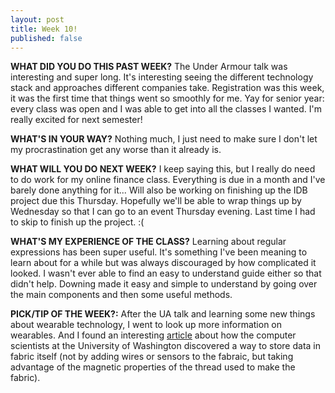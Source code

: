 ```yaml
---
layout: post
title: Week 10!
published: false
---
```


**WHAT DID YOU DO THIS PAST WEEK?** The Under Armour talk was interesting and super long. It's interesting seeing the different technology stack and approaches different companies take. Registration was this week, it was the first time that things went so smoothly for me. Yay for senior year: every class was open and I was able to get into all the classes I wanted. I'm really excited for next semester!

**WHAT'S IN YOUR WAY?** Nothing much, I just need to make sure I don't let my procrastination get any worse than it already is.

**WHAT WILL YOU DO NEXT WEEK?** I keep saying this, but I really do need to do work for my online finance class. Everything is due in a month and I've barely done anything for it... Will also be working on finishing up the IDB project due this Thursday. Hopefully we'll be able to wrap things up by Wednesday so that I can go to an event Thursday evening. Last time I had to skip to finish up the project. :(

**WHAT'S MY EXPERIENCE OF THE CLASS?** Learning about regular expressions has been super useful. It's something I've been meaning to learn about for a while but was always discouraged by how complicated it looked. I wasn't ever able to find an easy to understand guide either so that didn't help. Downing made it easy and simple to understand by going over the main components and then some useful methods.

**PICK/TIP OF THE WEEK?:** After the UA talk and learning some new things about wearable technology, I went to look up more information on wearables. And I found an interesting [article](https://blog.hackster.io/storing-data-in-fabric-without-using-any-electronics-b2fdc0c09699) about how the computer scientists at the University of Washington discovered a way to store data in fabric itself (not by adding wires or sensors to the fabraic, but taking advantage of the magnetic properties of the thread used to make the fabric).
